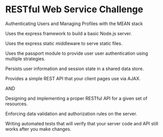 # RESTful Web Service Challenge

Authenticating Users and Managing Profiles with the MEAN stack

Uses the express framework to build a basic Node.js server.

Uses the express static middleware to serve static files.

Uses the passport module to provide user user authentication using multiple strategies.

Persists user information and session state in a shared data store.

Provides a simple REST API that your client pages use via AJAX.

AND

Designing and implementing a proper RESTful API for a given set of resources. 

Enforcing data validation and authorization rules on the server. 

Writing automated tests that will verify that your server code and API still works after you make changes.




